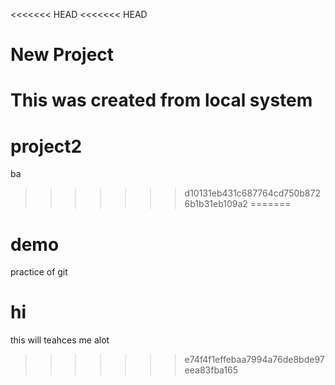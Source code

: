 <<<<<<< HEAD
<<<<<<< HEAD
# New Project
This was created from local system
=======
# project2
ba
>>>>>>> d10131eb431c687764cd750b8726b1b31eb109a2
=======
# demo
practice of git
# hi
this will teahces me alot
>>>>>>> e74f4f1effebaa7994a76de8bde97eea83fba165
